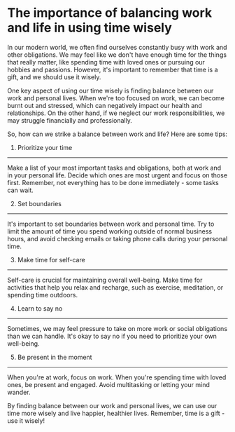 The importance of balancing work and life in using time wisely
==================================================================================================

In our modern world, we often find ourselves constantly busy with work and other obligations. We may feel like we don't have enough time for the things that really matter, like spending time with loved ones or pursuing our hobbies and passions. However, it's important to remember that time is a gift, and we should use it wisely.

One key aspect of using our time wisely is finding balance between our work and personal lives. When we're too focused on work, we can become burnt out and stressed, which can negatively impact our health and relationships. On the other hand, if we neglect our work responsibilities, we may struggle financially and professionally.

So, how can we strike a balance between work and life? Here are some tips:

1. Prioritize your time
-----------------------

Make a list of your most important tasks and obligations, both at work and in your personal life. Decide which ones are most urgent and focus on those first. Remember, not everything has to be done immediately - some tasks can wait.

2. Set boundaries
-----------------

It's important to set boundaries between work and personal time. Try to limit the amount of time you spend working outside of normal business hours, and avoid checking emails or taking phone calls during your personal time.

3. Make time for self-care
--------------------------

Self-care is crucial for maintaining overall well-being. Make time for activities that help you relax and recharge, such as exercise, meditation, or spending time outdoors.

4. Learn to say no
------------------

Sometimes, we may feel pressure to take on more work or social obligations than we can handle. It's okay to say no if you need to prioritize your own well-being.

5. Be present in the moment
---------------------------

When you're at work, focus on work. When you're spending time with loved ones, be present and engaged. Avoid multitasking or letting your mind wander.

By finding balance between our work and personal lives, we can use our time more wisely and live happier, healthier lives. Remember, time is a gift - use it wisely!
